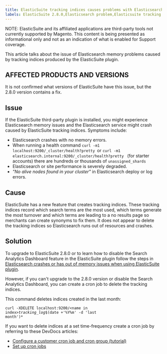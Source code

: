 ```yaml
---
title: ElasticSuite tracking indices causes problems with Elasticsearch
labels: ElasticSuite 2.8.0,Elasticsearch problem,Elasticsuite tracking indices,how to,tracking indices
---
```


<p class="info">NOTE: ElasticSuite and its affiliated applications are third-party tools not currently supported by Magento. This content is being presented as informational only and not as an indication of what is enabled for Support coverage.</p>

This article talks about the issue of Elasticsearch memory problems caused by tracking indices produced by the ElasticSuite plugin.

## AFFECTED PRODUCTS AND VERSIONS

It is not confirmed what versions of ElasticSuite have this issue, but the 2.8.0 version contains a fix. 

## Issue

If the ElasticSuite third-party plugin is installed, you might experience Elasticsearch memory issues and the Elasticsearch service might crash caused by ElasticSuite tracking indices. Symptoms include:

* Elasticsearch crashes with no memory errors.
* When running a health command `` curl -m1 localhost:9200/_cluster/health?pretty  ``or `` curl -m1 elasticsearch.internal:9200/_cluster/health?pretty  `` (for starter accounts) there are hundreds or thousands of `` unassigned_shards ``
* Elasticsearch or site performance is severely degraded.
* _"No alive nodes found in your cluster"_ in Elasticsearch deploy or log errors.

## Cause

ElasticSuite has a new feature that creates tracking indices. These tracking indices record which search terms are the most used, which terms generate the most turnover and which terms are leading to a no results page so merchants can create synonyms to fix them. It does not appear to delete the tracking indices so Elasticsearch runs out of resources and crashes.

## Solution

To upgrade to ElasticSuite 2.8.0 or to learn how to disable the Search Analytics Dashboard feature in the ElasticSuite plugin follow the steps in [Elasticsearch crashes or has out of memory issues when using ElasticSuite plugin](https://support.magento.com/hc/en-us/articles/360035266131).

However, if you can't upgrade to the 2.8.0 version or disable the Search Analytics Dashboard, you can create a cron job to delete the tracking indices.  
   
 This command deletes indices created in the last month:

<code>curl -XDELETE localhost:9200/&lt;name in index><em>_tracking_log</em>_$(date
    +'%Y%m' -d 'last month')*</code>

If you want to delete indices at a set time-frequency create a cron job by referring to these DevDocs articles:

* [Configure a customer cron job and cron group (tutorial)](https://devdocs.magento.com/guides/v2.3/config-guide/cron/custom-cron-tut.html)
* [Set up cron jobs](https://devdocs.magento.com/guides/v2.3/cloud/configure/setup-cron-jobs.html)